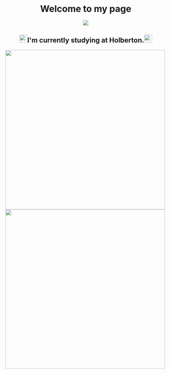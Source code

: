 <div align="center"><h1>Welcome to my page</h1></div>

<div align="center"><img src="https://cdn.discordapp.com/attachments/1073722166765432955/1091552733103927337/computer-science-c-code.gif"></img></div>
<!--<table>
<tr>
<th><img src="https://cdn.discordapp.com/attachments/1073722166765432955/1091542147704041503/jotchua_puppy_transparent.png" width="auto" height="100" /></th>
<th><img src="https://cdn.discordapp.com/attachments/1073722166765432955/1091542147704041503/jotchua_puppy_transparent.png" width="auto" height="100" /></th>
<th><img src="https://cdn.discordapp.com/attachments/1073722166765432955/1091542147704041503/jotchua_puppy_transparent.png" width="auto" height="100" /></th>
</tr>
<tr>
<th><img src="https://cdn.discordapp.com/attachments/1073722166765432955/1091542147704041503/jotchua_puppy_transparent.png" width="auto" height="100" /></th>
<th><img src="https://cdn.discordapp.com/attachments/1073722166765432955/1091542147704041503/jotchua_puppy_transparent.png" width="auto" height="100" /></th>
<th><img src="https://cdn.discordapp.com/attachments/1073722166765432955/1091542147704041503/jotchua_puppy_transparent.png" width="auto" height="100" /></th>
</tr>
<tr>
<th><img src="https://cdn.discordapp.com/attachments/1073722166765432955/1091542147704041503/jotchua_puppy_transparent.png" width="auto" height="100" /></th>
<th><img src="https://cdn.discordapp.com/attachments/1073722166765432955/1091542147704041503/jotchua_puppy_transparent.png" width="auto" height="100" /></th>
<th><img src="https://cdn.discordapp.com/attachments/1073722166765432955/1091542147704041503/jotchua_puppy_transparent.png" width="auto" height="100" /></th>
</tr>
</table> -->

<div align="center"><h2><img src="https://encrypted-tbn0.gstatic.com/images?q=tbn:ANd9GcSB0NXujpNZDudFL7q5GtSUt_LzWtFOpuq0NcD_FNek&s" width="auto" height="25"></img>I'm currently studying at Holberton.<img src="https://encrypted-tbn0.gstatic.com/images?q=tbn:ANd9GcSB0NXujpNZDudFL7q5GtSUt_LzWtFOpuq0NcD_FNek&s" width="auto" height="25"></img></h2></div>

 <p float="left">
  <img src="https://github-readme-stats.vercel.app/api?username=Patricio-Benglian&show_icons=true&hide=issues,contribs&bg_color=45,A6F6F7,F3BCF9&text_color=A567BF&theme=radical&border_radius=10&icon_color=A567BF&include_all_commits=true)" width="500" />
  <img src="https://spotify-recently-played-readme.vercel.app/api?user=lwc8nl59b1mtdzymwwsswug66&unique=yes&count=5" width="500" /> 
</p>
